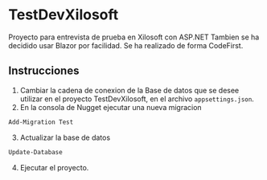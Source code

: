 # TestDevXilosoft
Proyecto para entrevista de prueba en Xilosoft con ASP.NET
Tambien se ha decidido usar Blazor por facilidad.
Se ha realizado de forma CodeFirst.

## Instrucciones
1. Cambiar la cadena de conexion de la Base de datos que se desee utilizar en el proyecto TestDevXilosoft, en el archivo `appsettings.json`.
2. En la consola de Nugget ejecutar una nueva migracion
```bash
Add-Migration Test
```
3. Actualizar la base de datos
```bash
Update-Database
```
4. Ejecutar el proyecto.
